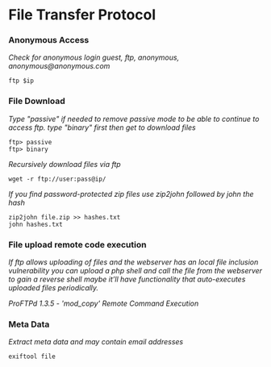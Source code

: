 # File Transfer Protocol

### Anonymous Access

_Check for anonymous login guest, ftp, anonymous, anonymous@anonymous.com_

```
ftp $ip
```

### File Download

_Type "passive" if needed to remove passive mode to be able to continue to access ftp. type "binary" first then get to download files_

```
ftp> passive
ftp> binary
```

_Recursively download files via ftp_

```
wget -r ftp://user:pass@ip/
```

_If you find password-protected zip files use zip2john followed by john the hash_

```
zip2john file.zip >> hashes.txt
john hashes.txt
```

### File upload remote code execution

_If ftp allows uploading of files and the webserver has an local file inclusion vulnerability you can upload a php shell and call the file from the webserver to gain a reverse shell maybe it’ll have functionality that auto-executes uploaded files periodically._

_ProFTPd 1.3.5 - 'mod\_copy' Remote Command Execution_

### Meta Data

_Extract meta data and may contain email addresses_

```
exiftool file
```
